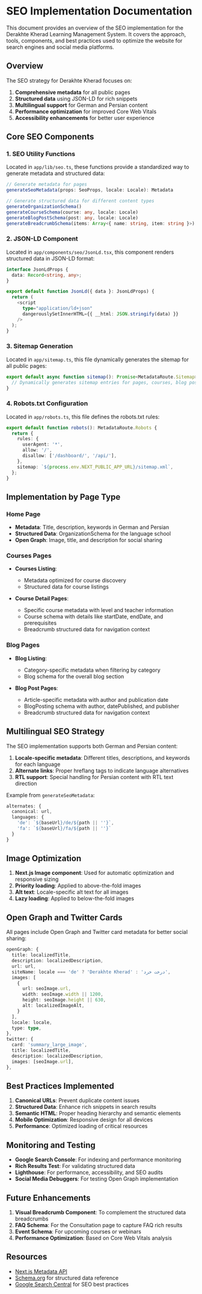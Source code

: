 # SEO Implementation Documentation

This document provides an overview of the SEO implementation for the Derakhte Kherad Learning Management System. It covers the approach, tools, components, and best practices used to optimize the website for search engines and social media platforms.

## Overview

The SEO strategy for Derakhte Kherad focuses on:

1. **Comprehensive metadata** for all public pages
2. **Structured data** using JSON-LD for rich snippets
3. **Multilingual support** for German and Persian content
4. **Performance optimization** for improved Core Web Vitals
5. **Accessibility enhancements** for better user experience

## Core SEO Components

### 1. SEO Utility Functions

Located in `app/lib/seo.ts`, these functions provide a standardized way to generate metadata and structured data:

```typescript
// Generate metadata for pages
generateSeoMetadata(props: SeoProps, locale: Locale): Metadata

// Generate structured data for different content types
generateOrganizationSchema()
generateCourseSchema(course: any, locale: Locale)
generateBlogPostSchema(post: any, locale: Locale)
generateBreadcrumbSchema(items: Array<{ name: string, item: string }>)
```

### 2. JSON-LD Component

Located in `app/components/seo/JsonLd.tsx`, this component renders structured data in JSON-LD format:

```typescript
interface JsonLdProps {
  data: Record<string, any>;
}

export default function JsonLd({ data }: JsonLdProps) {
  return (
    <script
      type="application/ld+json"
      dangerouslySetInnerHTML={{ __html: JSON.stringify(data) }}
    />
  );
}
```

### 3. Sitemap Generation

Located in `app/sitemap.ts`, this file dynamically generates the sitemap for all public pages:

```typescript
export default async function sitemap(): Promise<MetadataRoute.Sitemap> {
  // Dynamically generates sitemap entries for pages, courses, blog posts, etc.
}
```

### 4. Robots.txt Configuration

Located in `app/robots.ts`, this file defines the robots.txt rules:

```typescript
export default function robots(): MetadataRoute.Robots {
  return {
    rules: {
      userAgent: '*',
      allow: '/',
      disallow: ['/dashboard/', '/api/'],
    },
    sitemap: `${process.env.NEXT_PUBLIC_APP_URL}/sitemap.xml`,
  };
}
```

## Implementation by Page Type

### Home Page

- **Metadata**: Title, description, keywords in German and Persian
- **Structured Data**: OrganizationSchema for the language school
- **Open Graph**: Image, title, and description for social sharing

### Courses Pages

- **Courses Listing**:
  - Metadata optimized for course discovery
  - Structured data for course listings
  
- **Course Detail Pages**:
  - Specific course metadata with level and teacher information
  - Course schema with details like startDate, endDate, and prerequisites
  - Breadcrumb structured data for navigation context

### Blog Pages

- **Blog Listing**:
  - Category-specific metadata when filtering by category
  - Blog schema for the overall blog section
  
- **Blog Post Pages**:
  - Article-specific metadata with author and publication date
  - BlogPosting schema with author, datePublished, and publisher
  - Breadcrumb structured data for navigation context

## Multilingual SEO Strategy

The SEO implementation supports both German and Persian content:

1. **Locale-specific metadata**: Different titles, descriptions, and keywords for each language
2. **Alternate links**: Proper hreflang tags to indicate language alternatives
3. **RTL support**: Special handling for Persian content with RTL text direction

Example from `generateSeoMetadata`:

```typescript
alternates: {
  canonical: url,
  languages: {
    'de': `${baseUrl}/de/${path || ''}`,
    'fa': `${baseUrl}/fa/${path || ''}`
  }
}
```

## Image Optimization

1. **Next.js Image component**: Used for automatic optimization and responsive sizing
2. **Priority loading**: Applied to above-the-fold images
3. **Alt text**: Locale-specific alt text for all images
4. **Lazy loading**: Applied to below-the-fold images

## Open Graph and Twitter Cards

All pages include Open Graph and Twitter card metadata for better social sharing:

```typescript
openGraph: {
  title: localizedTitle,
  description: localizedDescription,
  url: url,
  siteName: locale === 'de' ? 'Derakhte Kherad' : 'درخت خرد',
  images: [
    {
      url: seoImage.url,
      width: seoImage.width || 1200,
      height: seoImage.height || 630,
      alt: localizedImageAlt,
    }
  ],
  locale: locale,
  type: type,
},
twitter: {
  card: 'summary_large_image',
  title: localizedTitle,
  description: localizedDescription,
  images: [seoImage.url],
},
```

## Best Practices Implemented

1. **Canonical URLs**: Prevent duplicate content issues
2. **Structured Data**: Enhance rich snippets in search results
3. **Semantic HTML**: Proper heading hierarchy and semantic elements
4. **Mobile Optimization**: Responsive design for all devices
5. **Performance**: Optimized loading of critical resources

## Monitoring and Testing

- **Google Search Console**: For indexing and performance monitoring
- **Rich Results Test**: For validating structured data
- **Lighthouse**: For performance, accessibility, and SEO audits
- **Social Media Debuggers**: For testing Open Graph implementation

## Future Enhancements

1. **Visual Breadcrumb Component**: To complement the structured data breadcrumbs
2. **FAQ Schema**: For the Consultation page to capture FAQ rich results
3. **Event Schema**: For upcoming courses or webinars
4. **Performance Optimization**: Based on Core Web Vitals analysis

## Resources

- [Next.js Metadata API](https://nextjs.org/docs/app/building-your-application/optimizing/metadata)
- [Schema.org](https://schema.org/) for structured data reference
- [Google Search Central](https://developers.google.com/search) for SEO best practices 